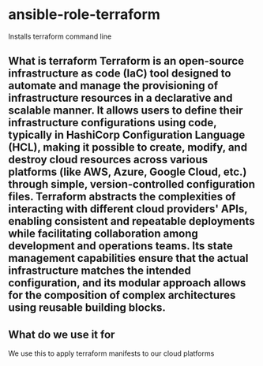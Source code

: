 # ansible-role-terraform

Installs terraform command line 

## What is terraform Terraform is an open-source infrastructure as code (IaC) tool designed to automate and manage the provisioning of infrastructure resources in a declarative and scalable manner. It allows users to define their infrastructure configurations using code, typically in HashiCorp Configuration Language (HCL), making it possible to create, modify, and destroy cloud resources across various platforms (like AWS, Azure, Google Cloud, etc.) through simple, version-controlled configuration files. Terraform abstracts the complexities of interacting with different cloud providers' APIs, enabling consistent and repeatable deployments while facilitating collaboration among development and operations teams. Its state management capabilities ensure that the actual infrastructure matches the intended configuration, and its modular approach allows for the composition of complex architectures using reusable building blocks.


## What do we use it for

We use this to apply terraform manifests to our cloud platforms
